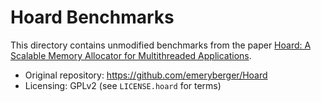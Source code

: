 # Hoard Benchmarks

This directory contains unmodified benchmarks from the paper [Hoard: A
Scalable Memory Allocator for Multithreaded Applications](http://doi.acm.org/10.1145/378993.379232 "Hoard").

* Original repository: https://github.com/emeryberger/Hoard
* Licensing: GPLv2 (see `LICENSE.hoard` for terms)
